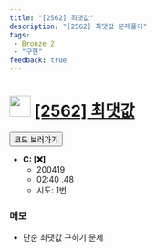 ```yaml
---
title: "[2562] 최댓값"
description: "[2562] 최댓값 문제풀이"
tags: 
 - Bronze 2
 - "구현"
feedback: true
---
```

<h1><img src="https://doky.space/assets/icpclev/b2.svg" height="37px"> <a href="http://icpc.me/2562" target="_blank">[2562] 최댓값</a></h1>

<a href="https://github.com/DokySp/acmicpc-practice/tree/master/2562"><button class="btn btn-info">코드 보러가기</button></a>

- **C: [:x:]**
  - 200419
  - 02:40 .48
  - 시도: 1번

### 메모
 - 단순 최댓값 구하기 문제
